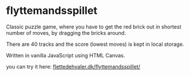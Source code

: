# flyttemandsspillet

Classic puzzle game, where you have to get the red brick out in shortest number of moves, by dragging the bricks around. 

There are 40 tracks and the score (lowest moves) is kept in local storage. 

Written in vanilla JavaScript using HTML Canvas.

you can try it here: [flettedehvaler.dk/flyttemandsspillet/](https://flettedehvaler.dk/flyttemandsspillet/)
